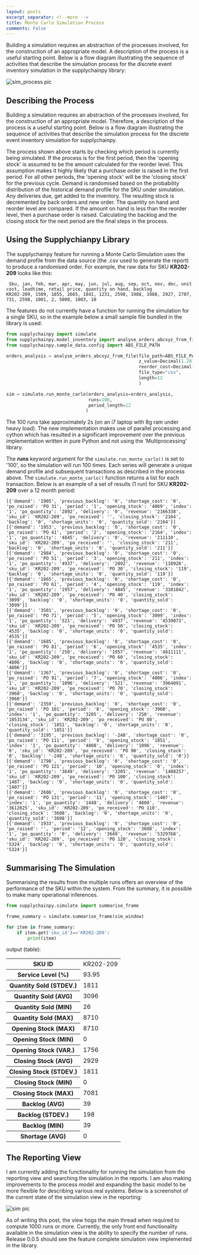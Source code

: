 ```yaml
---
layout: posts
excerpt_separator: <!--more -->
title: Monte Carlo Simulation Process
comments: False
---
```


Building a simulation requires an abstraction of the processes involved, for the construction of an appropriate model. A description of the process is a useful starting point.<!--more --> Below is a flow diagram illustrating the sequence of activities that describe the simulation process for the discrete event inventory simulation in the supplychainpy library:

![sim_process pic]({{base}}/assets/sim_process.jpg "simulation process")


## Describing the Process

Building a simulation requires an abstraction of the processes involved, for the construction of an appropriate model. Therefore, a description of the process is a useful starting point.<!--more --> Below is a flow diagram illustrating the sequence of activities that describe the simulation process for the discrete event inventory simulation for supplychainpy.

The process shown above starts by checking which period is currently being simulated. If the process is for the first period, then the 'opening stock' is assumed to be the amount calculated for the reorder level. This assumption makes it highly likely that a purchase order is raised in the first period. For all other periods, the 'opening stock' will be the 'closing stock' for the previous cycle. Demand is randomised based on the probability distribution of the historical demand profile for the SKU under simulation. Any deliveries due, get added to the inventory. The resulting stock is decremented by back orders and new order. The quantity on hand and reorder level are compared. If the amount on hand is less than the reorder level, then a purchase order is raised. Calculating the backlog and the closing stock for the next period are the final steps in the process.


## Using the Supplychianpy Library

The supplychainpy feature for running a Monte Carlo Simulation uses the demand profile from the data source (the .csv used to generate the report) to produce a randomised order. For example, the raw data for SKU **KR202-209** looks like this:

```
 Sku, jan, feb, mar, apr, may, jun, jul, aug, sep, oct, nov, dec, unit cost, leadtime, retail price, quantity on hand, backlog
KR202-209, 1509, 1855, 2665, 1841, 1231, 2598, 1988, 1988, 2927, 2707, 731, 2598, 1001, 2, 5000, 1003, 10
```

The features do not currently have a function for running the simulation for a single SKU, so in the example below a small sample file bundled in the library is used:

```python
from supplychainpy import simulate
from supplychainpy.model_inventory import analyse_orders_abcxyz_from_file
from supplychainpy.sample_data.config import ABS_FILE_PATH

orders_analysis = analyse_orders_abcxyz_from_file(file_path=ABS_FILE_PATH['COMPLETE_CSV_SM'],
                                                  z_value=Decimal(1.28),
                                                  reorder_cost=Decimal(5000),
                                                  file_type="csv",
                                                  length=12
                                                  )

sim = simulate.run_monte_carlo(orders_analysis=orders_analysis,
                               runs=100,
                               period_length=12
                              )
```

The 100 runs take approximately 2s (on an i7 laptop with 8g ram under heavy load). The new implementation makes use of parallel processing and cython which has resulted in a significant improvement over the previous implementation written in pure Python and not using the 'Multiprocessing' library.  

The **runs** keyword argument for the `simulate.run_monte_carlo()` is set to '100', so the simulation will run 100 times. Each series will generate a unique demand profile and subsequent transactions as described in the process above. The `simulate.run_monte_carlo()` function returns a list for each transaction. Below is an example of a set of results (1 run) for SKU **KR202-209** over a 12 month period:

```
[{'demand': '1905', 'previous_backlog': '0', 'shortage_cost': '0', 'po_raised': 'PO 31', 'period': '1', 'opening_stock': '4069', 'index': '1', 'po_quantity': '2892', 'delivery': '0', 'revenue': '2166338', 'sku_id': 'KR202-209', 'po_received': '', 'closing_stock': '2164', 'backlog': '0', 'shortage_units': '0', 'quantity_sold': '2164'}]
[{'demand': '1953', 'previous_backlog': '0', 'shortage_cost': '0', 'po_raised': 'PO 41', 'period': '2', 'opening_stock': '2164', 'index': '1', 'po_quantity': '4845', 'delivery': '0', 'revenue': '211110', 'sku_id': 'KR202-209', 'po_received': '', 'closing_stock': '211', 'backlog': '0', 'shortage_units': '0', 'quantity_sold': '211'}]
[{'demand': '2984', 'previous_backlog': '0', 'shortage_cost': '0', 'po_raised': 'PO 51', 'period': '3', 'opening_stock': '211', 'index': '1', 'po_quantity': '4937', 'delivery': '2892', 'revenue': '118928', 'sku_id': 'KR202-209', 'po_received': 'PO 30', 'closing_stock': '119', 'backlog': '0', 'shortage_units': '0', 'quantity_sold': '119'}]
[{'demand': '1865', 'previous_backlog': '0', 'shortage_cost': '0', 'po_raised': 'PO 61', 'period': '4', 'opening_stock': '119', 'index': '1', 'po_quantity': '1957', 'delivery': '4845', 'revenue': '3101842', 'sku_id': 'KR202-209', 'po_received': 'PO 40', 'closing_stock': '3099', 'backlog': '0', 'shortage_units': '0', 'quantity_sold': '3099'}]
[{'demand': '3501', 'previous_backlog': '0', 'shortage_cost': '0', 'po_raised': 'PO 71', 'period': '5', 'opening_stock': '3099', 'index': '1', 'po_quantity': '521', 'delivery': '4937', 'revenue': '4539073', 'sku_id': 'KR202-209', 'po_received': 'PO 50', 'closing_stock': '4535', 'backlog': '0', 'shortage_units': '0', 'quantity_sold': '4535'}]
[{'demand': '1685', 'previous_backlog': '0', 'shortage_cost': '0', 'po_raised': 'PO 81', 'period': '6', 'opening_stock': '4535', 'index': '1', 'po_quantity': '250', 'delivery': '1957', 'revenue': '4811111', 'sku_id': 'KR202-209', 'po_received': 'PO 60', 'closing_stock': '4806', 'backlog': '0', 'shortage_units': '0', 'quantity_sold': '4806'}]
[{'demand': '1367', 'previous_backlog': '0', 'shortage_cost': '0', 'po_raised': 'PO 91', 'period': '7', 'opening_stock': '4806', 'index': '1', 'po_quantity': '1096', 'delivery': '521', 'revenue': '3964091', 'sku_id': 'KR202-209', 'po_received': 'PO 70', 'closing_stock': '3960', 'backlog': '0', 'shortage_units': '0', 'quantity_sold': '3960'}]
[{'demand': '2359', 'previous_backlog': '0', 'shortage_cost': '0', 'po_raised': 'PO 101', 'period': '8', 'opening_stock': '3960', 'index': '1', 'po_quantity': '3205', 'delivery': '250', 'revenue': '1853134', 'sku_id': 'KR202-209', 'po_received': 'PO 80', 'closing_stock': '1851', 'backlog': '0', 'shortage_units': '0', 'quantity_sold': '1851'}]
[{'demand': '3195', 'previous_backlog': '-248', 'shortage_cost': '0', 'po_raised': 'PO 111', 'period': '9', 'opening_stock': '1851', 'index': '1', 'po_quantity': '4808', 'delivery': '1096', 'revenue': '0', 'sku_id': 'KR202-209', 'po_received': 'PO 90', 'closing_stock': '0', 'backlog': '-248', 'shortage_units': '0', 'quantity_sold': '0'}]
[{'demand': '1798', 'previous_backlog': '0', 'shortage_cost': '0', 'po_raised': 'PO 121', 'period': '10', 'opening_stock': '0', 'index': '1', 'po_quantity': '3649', 'delivery': '3205', 'revenue': '1408257', 'sku_id': 'KR202-209', 'po_received': 'PO 100', 'closing_stock': '1407', 'backlog': '0', 'shortage_units': '0', 'quantity_sold': '1407'}]
[{'demand': '2606', 'previous_backlog': '0', 'shortage_cost': '0', 'po_raised': 'PO 131', 'period': '11', 'opening_stock': '1407', 'index': '1', 'po_quantity': '1448', 'delivery': '4808', 'revenue': '3612025', 'sku_id': 'KR202-209', 'po_received': 'PO 110', 'closing_stock': '3608', 'backlog': '0', 'shortage_units': '0', 'quantity_sold': '3608'}]
[{'demand': '1933', 'previous_backlog': '0', 'shortage_cost': '0', 'po_raised': '', 'period': '12', 'opening_stock': '3608', 'index': '1', 'po_quantity': '0', 'delivery': '3649', 'revenue': '5329768', 'sku_id': 'KR202-209', 'po_received': 'PO 120', 'closing_stock': '5324', 'backlog': '0', 'shortage_units': '0', 'quantity_sold': '5324'}]

```


## Summarising The Simulation

Summarising the results from the multiple runs offers an overview of the performance of the SKU within the system. From the summary, it is possible to make many operational inferences.


```python
from supplychainpy.simulate import summarise_frame

frame_summary = simulate.summarise_frame(sim_window)

for item in frame_summary:
	if item.get('sku_id')=='KR202-209':
		print(item)
```

output (table):

<table>
	<tr>
		<th> SKU ID </th>
		<td> KR202-209 </td>
	</tr>
	<tr>
		<th> Service Level (%) </th>
		<td> 93.95 </td>
	</tr>
	<tr>
		<th> Quantity Sold (STDEV.) </th>
		<td> 1811  </td>
	</tr>
	<tr>
		<th> Quantity Sold (AVG) </th>
		<td> 3096  </td>
	</tr>
	<tr>
		<th> Quantity Sold (MIN) </th>
		<td> 26</td>
	</tr>
	<tr>
		<th> Quantity Sold (MAX) </th>
		<td> 8710 </td>
	</tr>
	<tr>
		<th> Opening Stock (MAX) </th>
		<td> 8710  </td>
	</tr>
	<tr>
		<th> Opening Stock (MIN) </th>
		<td> 0  </td>
	</tr>
	<tr>
		<th> Opening Stock (VAR.) </th>
		<td> 1756  </td>
	</tr>
	<tr>
		<th> Closing Stock (AVG) </th>
		<td> 2929  </td>
	</tr>
	<tr>
		<th> Closing Stock (STDEV.) </th>
		<td> 1811  </td>
	</tr>
		<tr>
		<th> Closing Stock (MIN) </th>
		<td>  0  </td>
	</tr>
		</tr>
	<tr>
		<th> Closing Stock (MAX) </th>
		<td> 7081  </td>
	</tr>
	<tr>
		<th> Backlog (AVG) </th>
		<td> 39  </td>
	</tr>
	<tr>
		<th> Backlog (STDEV.) </th>
		<td> 198 </td>
	</tr>
	<tr>
		<th> Backlog (MIN) </th>
		<td> 39 </td>
	</tr>	
	<tr>
		<th> Shortage (AVG) </th>
		<td> 0 </td>
	</tr>
</table>


## The Reporting View

I am currently adding the functionality for running the simulation from the reporting view and searching the simulation in the reports. I am also making improvements to the process model and expanding the basic model to be more flexible for describing various real systems. Below is a screenshot of the current state of the simulation view in the reporting:
 
![sim pic]({{base}}/assets/sim.png "sim")

As of writing this post, the view hogs the main thread when required to compute 1000 runs or more. Currently, the only front end functionality available in the simulation view is the ability to specify the number of runs. Release 0.0.5 should see the feature complete simulation view implemented in the library.
 
